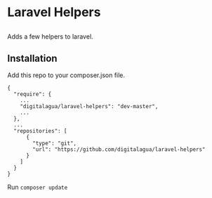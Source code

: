 # Laravel Helpers

##

Adds a few helpers to laravel.

## Installation

Add this repo to your composer.json file.

```
{
  "require": {
    ...
    "digitalagua/laravel-helpers": "dev-master",
    ...
  },
  ...
  "repositories": [
      {
        "type": "git",
        "url": "https://github.com/digitalagua/laravel-helpers"
      }
    ]
  }
}
```

Run `composer update`

